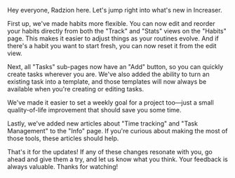 Hey everyone, Radzion here. Let's jump right into what's new in Increaser.

First up, we've made habits more flexible. You can now edit and reorder your habits directly from both the "Track" and "Stats" views on the "Habits" page. This makes it easier to adjust things as your routines evolve. And if there's a habit you want to start fresh, you can now reset it from the edit view.

Next, all "Tasks" sub-pages now have an "Add" button, so you can quickly create tasks wherever you are. We've also added the ability to turn an existing task into a template, and those templates will now always be available when you're creating or editing tasks.

We've made it easier to set a weekly goal for a project too—just a small quality-of-life improvement that should save you some time.

Lastly, we've added new articles about "Time tracking" and "Task Management" to the "Info" page. If you're curious about making the most of those tools, these articles should help.

That's it for the updates! If any of these changes resonate with you, go ahead and give them a try, and let us know what you think. Your feedback is always valuable. Thanks for watching!
